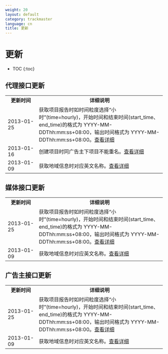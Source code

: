 ```yaml
---
weight: 20
layout: default
category: trackmaster
language: cn
title: 更新
---
```


# 更新

* TOC
{:toc}

## 代理接口更新 

<table width="560" border="0" bordercolor="#000000">
  <tr>
    <td width="94"><div align="center"><strong>更新时间</strong></div></td>
    <td width="456"><div align="center"><strong>详细说明</strong></div></td>
  </tr>
  <tr>
    <td>2013-01-25</td>
    <td>获取项目报告时如时间粒度选择“小时”(time=hourly)，开始时间和结束时间(start_time、end_time)的格式为 YYYY-MM-DDThh:mm:ss+08:00，输出时间格式为 YYYY-MM-DDThh:mm:ss+08:00。<a href="http://dev.admaster.com.cn/doc/trackmaster/v1/cn/campaign_report.html#section-1">查看详细</a></td>
  </tr>
  <tr>
    <td>2013-01-16</td>
    <td>创建项目时同广告主下项目不能重名。<a href="http://dev.admaster.com.cn/doc/trackmaster/v1/cn/campaign.html#section-3">查看详细</a></td>
  </tr>
  <tr>
  	<td>2013-01-09</td>
	<td>获取地域信息时对应英文名称。<a href="http://dev.admaster.com.cn/doc/trackmaster/v1/cn/territory.html">查看详细</a></td>
  </tr>
</table> 

## 媒体接口更新    

<table width="560" border="0" bordercolor="#000000">
  <tr>
    <td width="94"><div align="center"><strong>更新时间</strong></div></td>
    <td width="456"><div align="center"><strong>详细说明</strong></div></td>
  </tr>
  <tr>
    <td>2013-01-25</td>
    <td>获取项目报告时如时间粒度选择“小时”(time=hourly)，开始时间和结束时间(start_time、end_time)的格式为 YYYY-MM-DDThh:mm:ss+08:00，输出时间格式为 YYYY-MM-DDThh:mm:ss+08:00。<a href="http://dev.admaster.com.cn/doc/trackmaster/v1/cn/media_report.html#section-5">查看详细</a></td>
  </tr>
  <tr>
  	<td>2013-01-09</td>
	<td>获取地域信息时对应英文名称。<a href="http://dev.admaster.com.cn/doc/trackmaster/v1/cn/publisher_territory.html">查看详细</a></td>
  </tr>
</table>    


## 广告主接口更新    

<table width="560" border="0" bordercolor="#000000">
  <tr>
    <td width="94"><div align="center"><strong>更新时间</strong></div></td>
    <td width="456"><div align="center"><strong>详细说明</strong></div></td>
  </tr>
  <tr>
    <td>2013-01-25</td>
    <td>获取项目报告时如时间粒度选择“小时”(time=hourly)，开始时间和结束时间(start_time、end_time)的格式为 YYYY-MM-DDThh:mm:ss+08:00，输出时间格式为 YYYY-MM-DDThh:mm:ss+08:00。<a href="http://dev.admaster.com.cn/doc/trackmaster/v1/cn/advertisers_report.html#section-1">查看详细</a></td>
  </tr>
  <tr>
  	<td>2013-01-09</td>
	<td>获取地域信息时对应英文名称。<a href="http://dev.admaster.com.cn/doc/trackmaster/v1/cn/advertisers_territory.html">查看详细</a></td>
  </tr>
</table>   